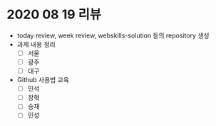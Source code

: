 # 2020 08 19 리뷰

- today review, week review, webskills-solution 등의 repository 생성
- 과제 내용 정리
  - [ ] 서울
  - [ ] 광주
  - [ ] 대구
- Github 사용법 교육
  - [ ] 민석
  - [ ] 장혁
  - [ ] 승재
  - [ ] 민성
